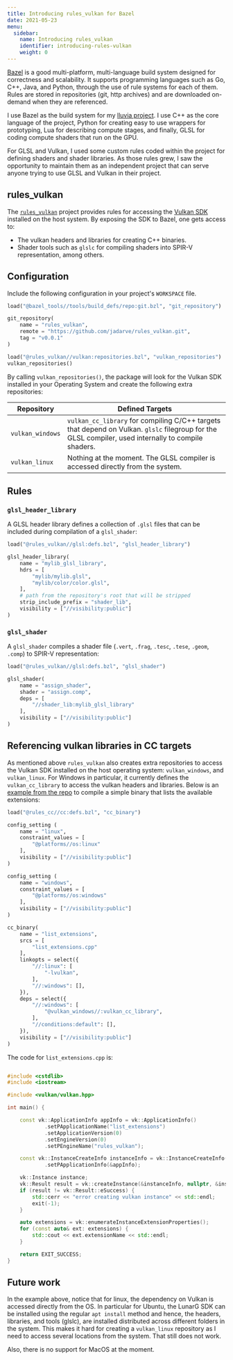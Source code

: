 ```yaml
---
title: Introducing rules_vulkan for Bazel
date: 2021-05-23
menu:
  sidebar:
    name: Introducing rules_vulkan
    identifier: introducing-rules-vulkan
    weight: 0
---
```


[Bazel](https://bazel.build/) is a good multi-platform, multi-language build system designed for correctness and scalability. It supports programming languages such as Go, C++, Java, and Python, through the use of rule systems for each of them. Rules are stored in repositories (git, http archives) and are downloaded on-demand when they are referenced.

I use Bazel as the build system for my [lluvia project](https://lluvia.ai). I use C++ as the core language of the project, Python for creating easy to use wrappers for prototyping, Lua for describing compute stages, and finally, GLSL for coding compute shaders that run on the GPU.

For GLSL and Vulkan, I used some custom rules coded within the project for defining shaders and shader libraries. As those rules grew, I saw the opportunity to maintain them as an independent project that can serve anyone trying to use GLSL and Vulkan in their project.

## rules_vulkan

The [`rules_vulkan`](https://github.com/jadarve/rules_vulkan) project provides rules for accessing the [Vulkan SDK](https://vulkan.lunarg.com/sdk/home) installed on the host system. By exposing the SDK to Bazel, one gets access to:

* The vulkan headers and libraries for creating C++ binaries.
* Shader tools such as `glslc` for compiling shaders into SPIR-V representation, among others.

## Configuration

Include the following configuration in your project's `WORKSPACE` file.

```python
load("@bazel_tools//tools/build_defs/repo:git.bzl", "git_repository")

git_repository(
    name = "rules_vulkan",
    remote = "https://github.com/jadarve/rules_vulkan.git",
    tag = "v0.0.1"
)

load("@rules_vulkan//vulkan:repositories.bzl", "vulkan_repositories")
vulkan_repositories()
```

By calling `vulkan_repositories()`, the package will look for the Vulkan SDK installed in your Operating System and create the following extra repositories:

| Repository       | Defined Targets                                                                                                                                              |
|------------------|--------------------------------------------------------------------------------------------------------------------------------------------------------------|
| `vulkan_windows` | `vulkan_cc_library` for compiling C/C++ targets that depend on Vulkan. `glslc` filegroup for the GLSL compiler, used internally to compile shaders.          |
| `vulkan_linux`   | Nothing at the moment. The GLSL compiler is accessed directly from the system.                                                                               |

## Rules

### `glsl_header_library`

A GLSL header library defines a collection of `.glsl` files that can be included during compilation of a `glsl_shader`:

```python
load("@rules_vulkan//glsl:defs.bzl", "glsl_header_library")

glsl_header_library(
    name = "mylib_glsl_library",
    hdrs = [
        "mylib/mylib.glsl",
        "mylib/color/color.glsl",
    ],
    # path from the repository's root that will be stripped
    strip_include_prefix = "shader_lib",
    visibility = ["//visibility:public"]
)
```

### `glsl_shader`

A `glsl_shader` compiles a shader file (`.vert`, `.frag`, `.tesc`, `.tese`, `.geom`, `.comp`) to SPIR-V representation:

```python
load("@rules_vulkan//glsl:defs.bzl", "glsl_shader")

glsl_shader(
    name = "assign_shader",
    shader = "assign.comp",
    deps = [
        "//shader_lib:mylib_glsl_library"
    ],
    visibility = ["//visibility:public"]
)
```

## Referencing vulkan libraries in CC targets

As mentioned above `rules_vulkan` also creates extra repositories to access the Vulkan SDK installed on the host operating system: `vulkan_windows`, and `vulkan_linux`. For Windows in particular, it currently defines the `vulkan_cc_library` to access the vulkan headers and libraries. Below is an [example from the repo](https://github.com/jadarve/rules_vulkan/tree/main/examples) to compile a simple binary that lists the available extensions:

```python
load("@rules_cc//cc:defs.bzl", "cc_binary")

config_setting (
    name = "linux",
    constraint_values = [
        "@platforms//os:linux"
    ],
    visibility = ["//visibility:public"]
)

config_setting (
    name = "windows",
    constraint_values = [
        "@platforms//os:windows"
    ],
    visibility = ["//visibility:public"]
)

cc_binary(
    name = "list_extensions",
    srcs = [
        "list_extensions.cpp"
    ],
    linkopts = select({
        "//:linux": [
            "-lvulkan",
        ],
        "//:windows": [],
    }),
    deps = select({
        "//:windows": [
            "@vulkan_windows//:vulkan_cc_library",
        ],
        "//conditions:default": [],
    }),
    visibility = ["//visibility:public"]
)
```

The code for `list_extensions.cpp` is:

```cpp

#include <cstdlib>
#include <iostream>

#include <vulkan/vulkan.hpp>

int main() {

    const vk::ApplicationInfo appInfo = vk::ApplicationInfo()
            .setPApplicationName("list_extensions")
            .setApplicationVersion(0)
            .setEngineVersion(0)
            .setPEngineName("rules_vulkan");

    const vk::InstanceCreateInfo instanceInfo = vk::InstanceCreateInfo()
            .setPApplicationInfo(&appInfo);

    vk::Instance instance;
    vk::Result result = vk::createInstance(&instanceInfo, nullptr, &instance);
    if (result != vk::Result::eSuccess) {
        std::cerr << "error creating vulkan instance" << std::endl;
        exit(-1);
    }

    auto extensions = vk::enumerateInstanceExtensionProperties();
    for (const auto& ext: extensions) {
        std::cout << ext.extensionName << std::endl; 
    }

    return EXIT_SUCCESS;
}
```

## Future work

In the example above, notice that for linux, the dependency on Vulkan is accessed directly from the OS. In particular for Ubuntu, the LunarG SDK can be installed using the regular `apt install` method and hence, the headers, libraries, and tools (glslc), are installed distributed across different folders in the system. This makes it hard for creating a `vulkan_linux` repository as I need to access several locations from the system. That still does not work.

Also, there is no support for MacOS at the moment.
